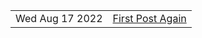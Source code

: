 |     |     |
| --- | --- |
| Wed Aug 17 2022 | [First Post Again](/posts/first-post-again) |

<!--  -->
